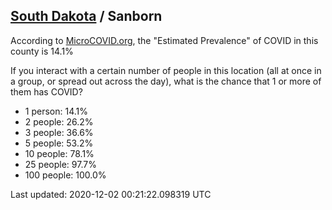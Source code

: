 
## [South Dakota](/united-states/south-dakota) / Sanborn

According to [MicroCOVID.org](http://microcovid.org),
the "Estimated Prevalence" of COVID in this county is 14.1%

If you interact with a certain number of people in this location
(all at once in a group, or spread out across the day), what is the chance that
1 or more of them has COVID?

- 1 person: 14.1%
- 2 people: 26.2%
- 3 people: 36.6%
- 5 people: 53.2%
- 10 people: 78.1%
- 25 people: 97.7%
- 100 people: 100.0%

Last updated: 2020-12-02 00:21:22.098319 UTC
